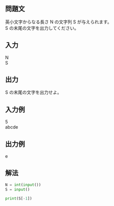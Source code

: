 ## 問題文
英小文字からなる長さ N の文字列 S が与えられます。  
S の末尾の文字を出力してください。
## 入力
N  
S
## 出力
S の末尾の文字を出力せよ。
## 入力例
5  
abcde
## 出力例
e
## 解法

```python
N = int(input())
S = input()

print(S[-1])